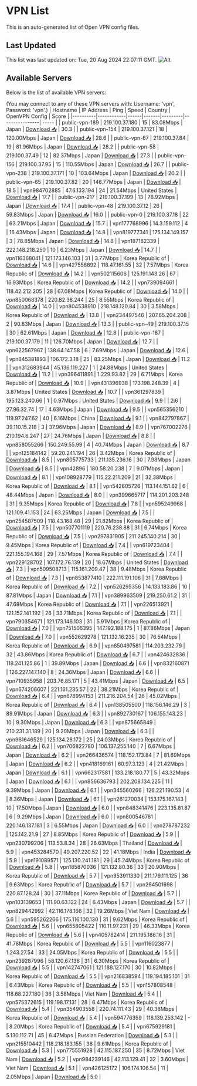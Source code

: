 # VPN List

This is an auto-generated list of Open VPN config files.

## Last Updated

This list was last updated on: Tue, 20 Aug 2024 22:07:11 GMT.
![Alt](https://repobeats.axiom.co/api/embed/186b98318ef1479477931607c1ad7d823f12451f.svg "Repobeats analytics image")

## Available Servers

Below is the list of available VPN servers:

(You may connect to any of these VPN servers with: Username: 'vpn', Password: 'vpn'.)
| Hostname | IP Address | Ping | Speed | Country | OpenVPN Config | Score |
|----------|------------|------|-------|---------|----------------| ----- |
| public-vpn-189 | 219.100.37.180 | 15 | 83.08Mbps | Japan | [Download 📥](./configs/server_0_JP.ovpn) | 30.3 |
| public-vpn-154 | 219.100.37.121 | 18 | 120.00Mbps | Japan | [Download 📥](./configs/server_1_JP.ovpn) | 28.6 |
| public-vpn-67 | 219.100.37.84 | 19 | 81.96Mbps | Japan | [Download 📥](./configs/server_2_JP.ovpn) | 28.2 |
| public-vpn-58 | 219.100.37.49 | 12 | 82.37Mbps | Japan | [Download 📥](./configs/server_3_JP.ovpn) | 27.3 |
| public-vpn-156 | 219.100.37.95 | 15 | 110.55Mbps | Japan | [Download 📥](./configs/server_4_JP.ovpn) | 26.7 |
| public-vpn-238 | 219.100.37.171 | 10 | 103.64Mbps | Japan | [Download 📥](./configs/server_5_JP.ovpn) | 20.2 |
| public-vpn-65 | 219.100.37.82 | 20 | 146.77Mbps | Japan | [Download 📥](./configs/server_6_JP.ovpn) | 18.5 |
| vpn984702885 | 47.6.133.194 | 24 | 21.54Mbps | United States | [Download 📥](./configs/server_7_US.ovpn) | 17.7 |
| public-vpn-217 | 219.100.37.199 | 13 | 78.92Mbps | Japan | [Download 📥](./configs/server_8_JP.ovpn) | 17.4 |
| public-vpn-48 | 219.100.37.12 | 26 | 59.83Mbps | Japan | [Download 📥](./configs/server_9_JP.ovpn) | 16.0 |
| public-vpn-0 | 219.100.37.18 | 22 | 63.21Mbps | Japan | [Download 📥](./configs/server_10_JP.ovpn) | 15.7 |
| vpn177768996 | 14.3.159.112 | 4 | 16.43Mbps | Japan | [Download 📥](./configs/server_11_JP.ovpn) | 14.8 |
| vpn819777341 | 175.134.149.157 | 3 | 78.85Mbps | Japan | [Download 📥](./configs/server_12_JP.ovpn) | 14.8 |
| vpn187182339 | 222.148.218.250 | 10 | 6.23Mbps | Japan | [Download 📥](./configs/server_13_JP.ovpn) | 14.7 |
| vpn116368041 | 121.173.146.103 | 31 | 3.77Mbps | Korea Republic of | [Download 📥](./configs/server_14_KR.ovpn) | 14.6 |
| vpn427558892 | 118.47.161.55 | 32 | 7.57Mbps | Korea Republic of | [Download 📥](./configs/server_15_KR.ovpn) | 14.2 |
| vpn502115606 | 125.191.143.26 | 67 | 16.93Mbps | Korea Republic of | [Download 📥](./configs/server_16_KR.ovpn) | 14.2 |
| vpn739094661 | 118.42.212.205 | 28 | 67.08Mbps | Korea Republic of | [Download 📥](./configs/server_17_KR.ovpn) | 14.0 |
| vpn850068378 | 220.82.38.244 | 25 | 8.55Mbps | Korea Republic of | [Download 📥](./configs/server_18_KR.ovpn) | 14.0 |
| vpn804538910 | 218.148.120.84 | 30 | 3.58Mbps | Korea Republic of | [Download 📥](./configs/server_19_KR.ovpn) | 13.8 |
| vpn234497546 | 207.65.204.208 | 2 | 90.83Mbps | Japan | [Download 📥](./configs/server_20_JP.ovpn) | 13.3 |
| public-vpn-49 | 219.100.37.15 | 30 | 62.61Mbps | Japan | [Download 📥](./configs/server_21_JP.ovpn) | 12.8 |
| public-vpn-187 | 219.100.37.179 | 11 | 126.70Mbps | Japan | [Download 📥](./configs/server_22_JP.ovpn) | 12.7 |
| vpn622567967 | 138.64.147.58 | 6 | 7.69Mbps | Japan | [Download 📥](./configs/server_23_JP.ovpn) | 12.6 |
| vpn845381893 | 106.172.3.18 | 25 | 83.25Mbps | Japan | [Download 📥](./configs/server_24_JP.ovpn) | 11.2 |
| vpn312683944 | 45.136.119.227 | 1 | 24.88Mbps | United States | [Download 📥](./configs/server_25_US.ovpn) | 11.2 |
| vpn396411891 | 1.229.93.82 | 29 | 6.71Mbps | Korea Republic of | [Download 📥](./configs/server_26_KR.ovpn) | 10.9 |
| vpn431396938 | 173.198.248.39 | 4 | 3.87Mbps | United States | [Download 📥](./configs/server_27_US.ovpn) | 10.7 |
| vpn361297839 | 195.123.240.66 | 1 | 0.97Mbps | United States | [Download 📥](./configs/server_28_US.ovpn) | 9.9 |
| 2i6 | 27.96.32.74 | 17 | 4.63Mbps | Japan | [Download 📥](./configs/server_29_JP.ovpn) | 9.5 |
| vpn565356210 | 119.97.247.62 | 40 | 6.16Mbps | China | [Download 📥](./configs/server_30_CN.ovpn) | 9.1 |
| vpn842797867 | 39.110.15.218 | 3 | 37.96Mbps | Japan | [Download 📥](./configs/server_31_JP.ovpn) | 8.9 |
| vpn767002276 | 210.194.6.247 | 27 | 24.76Mbps | Japan | [Download 📥](./configs/server_32_JP.ovpn) | 8.8 |
| vpn858055266 | 150.249.55.99 | 4 | 40.74Mbps | Japan | [Download 📥](./configs/server_33_JP.ovpn) | 8.7 |
| vpn125184142 | 59.20.241.194 | 26 | 3.42Mbps | Korea Republic of | [Download 📥](./configs/server_34_KR.ovpn) | 8.5 |
| vpn805775733 | 211.135.236.16 | 30 | 7.98Mbps | Japan | [Download 📥](./configs/server_35_JP.ovpn) | 8.5 |
| vpn42896 | 180.58.20.238 | 7 | 9.07Mbps | Japan | [Download 📥](./configs/server_36_JP.ovpn) | 8.1 |
| vpn108928779 | 115.22.211.209 | 21 | 32.38Mbps | Korea Republic of | [Download 📥](./configs/server_37_KR.ovpn) | 8.1 |
| vpn542605726 | 113.144.151.62 | 6 | 48.44Mbps | Japan | [Download 📥](./configs/server_38_JP.ovpn) | 8.0 |
| vpn399665717 | 114.201.203.248 | 31 | 9.35Mbps | Korea Republic of | [Download 📥](./configs/server_39_KR.ovpn) | 7.8 |
| vpn595249968 | 121.109.41.153 | 24 | 63.25Mbps | Japan | [Download 📥](./configs/server_40_JP.ovpn) | 7.5 |
| vpn254587509 | 118.43.168.48 | 29 | 21.82Mbps | Korea Republic of | [Download 📥](./configs/server_41_KR.ovpn) | 7.5 |
| vpn507701119 | 220.76.238.88 | 31 | 6.74Mbps | Korea Republic of | [Download 📥](./configs/server_42_KR.ovpn) | 7.5 |
| vpn297831905 | 211.245.140.214 | 30 | 9.45Mbps | Korea Republic of | [Download 📥](./configs/server_43_KR.ovpn) | 7.4 |
| vpn619723404 | 221.155.194.168 | 29 | 7.57Mbps | Korea Republic of | [Download 📥](./configs/server_44_KR.ovpn) | 7.4 |
| vpn229128702 | 107.172.76.139 | 20 | 18.67Mbps | United States | [Download 📥](./configs/server_45_US.ovpn) | 7.3 |
| vpn509508713 | 115.161.209.47 | 38 | 9.48Mbps | Korea Republic of | [Download 📥](./configs/server_46_KR.ovpn) | 7.3 |
| vpn853877410 | 222.111.191.106 | 31 | 7.88Mbps | Korea Republic of | [Download 📥](./configs/server_47_KR.ovpn) | 7.2 |
| vpn526295356 | 14.133.183.86 | 10 | 87.81Mbps | Japan | [Download 📥](./configs/server_48_JP.ovpn) | 7.1 |
| vpn389963509 | 219.250.61.2 | 31 | 47.68Mbps | Korea Republic of | [Download 📥](./configs/server_49_KR.ovpn) | 7.1 |
| vpn226513921 | 121.152.141.192 | 26 | 33.71Mbps | Korea Republic of | [Download 📥](./configs/server_50_KR.ovpn) | 7.1 |
| vpn790354671 | 121.173.146.103 | 31 | 5.91Mbps | Korea Republic of | [Download 📥](./configs/server_51_KR.ovpn) | 7.0 |
| vpn751506395 | 147.192.188.175 | 1 | 87.86Mbps | Japan | [Download 📥](./configs/server_52_JP.ovpn) | 7.0 |
| vpn552629278 | 121.132.16.235 | 30 | 76.54Mbps | Korea Republic of | [Download 📥](./configs/server_53_KR.ovpn) | 6.9 |
| vpn650497581 | 114.203.232.79 | 32 | 43.86Mbps | Korea Republic of | [Download 📥](./configs/server_54_KR.ovpn) | 6.7 |
| vpn424632836 | 118.241.125.86 | 1 | 39.89Mbps | Japan | [Download 📥](./configs/server_55_JP.ovpn) | 6.6 |
| vpn832160871 | 126.227.147.140 | 8 | 24.36Mbps | Japan | [Download 📥](./configs/server_56_JP.ovpn) | 6.6 |
| vpn710935958 | 203.76.85.171 | 5 | 43.41Mbps | Japan | [Download 📥](./configs/server_57_JP.ovpn) | 6.5 |
| vpn674206607 | 221.161.235.57 | 22 | 38.21Mbps | Korea Republic of | [Download 📥](./configs/server_58_KR.ovpn) | 6.4 |
| vpn678994153 | 211.216.204.54 | 26 | 45.02Mbps | Korea Republic of | [Download 📥](./configs/server_59_KR.ovpn) | 6.4 |
| vpn138505500 | 118.156.146.29 | 3 | 89.91Mbps | Japan | [Download 📥](./configs/server_60_JP.ovpn) | 6.3 |
| vpn892730167 | 106.155.143.23 | 10 | 9.30Mbps | Japan | [Download 📥](./configs/server_61_JP.ovpn) | 6.3 |
| vpn875665849 | 210.231.31.189 | 20 | 9.20Mbps | Japan | [Download 📥](./configs/server_62_JP.ovpn) | 6.3 |
| vpn961646529 | 125.134.28.172 | 25 | 24.03Mbps | Korea Republic of | [Download 📥](./configs/server_63_KR.ovpn) | 6.2 |
| vpn706822780 | 106.137.255.140 | 7 | 6.67Mbps | Japan | [Download 📥](./configs/server_64_JP.ovpn) | 6.2 |
| vpn266436574 | 118.152.173.84 | 7 | 81.69Mbps | Japan | [Download 📥](./configs/server_65_JP.ovpn) | 6.2 |
| vpn418169161 | 60.97.3.123 | 4 | 21.42Mbps | Japan | [Download 📥](./configs/server_66_JP.ovpn) | 6.1 |
| vpn662317581 | 133.218.180.77 | 5 | 43.32Mbps | Japan | [Download 📥](./configs/server_67_JP.ovpn) | 6.1 |
| vpn856636793 | 202.208.134.225 | 11 | 9.39Mbps | Japan | [Download 📥](./configs/server_68_JP.ovpn) | 6.1 |
| vpn345560266 | 126.221.190.53 | 4 | 8.36Mbps | Japan | [Download 📥](./configs/server_69_JP.ovpn) | 6.1 |
| vpn261270034 | 153.175.167.143 | 10 | 17.50Mbps | Japan | [Download 📥](./configs/server_70_JP.ovpn) | 6.0 |
| vpn848341476 | 223.135.81.87 | 6 | 9.29Mbps | Japan | [Download 📥](./configs/server_71_JP.ovpn) | 6.0 |
| vpn800546781 | 220.146.137.181 | 3 | 6.55Mbps | Japan | [Download 📥](./configs/server_72_JP.ovpn) | 6.0 |
| vpn278787232 | 125.142.21.9 | 27 | 8.85Mbps | Korea Republic of | [Download 📥](./configs/server_73_KR.ovpn) | 5.9 |
| vpn230799206 | 113.53.8.34 | 28 | 26.63Mbps | Thailand | [Download 📥](./configs/server_74_TH.ovpn) | 5.9 |
| vpn453284570 | 49.207.220.52 | 22 | 41.18Mbps | India | [Download 📥](./configs/server_75_IN.ovpn) | 5.9 |
| vpn191089571 | 125.130.241.181 | 29 | 45.24Mbps | Korea Republic of | [Download 📥](./configs/server_76_KR.ovpn) | 5.8 |
| vpn185870036 | 121.132.80.36 | 33 | 20.90Mbps | Korea Republic of | [Download 📥](./configs/server_77_KR.ovpn) | 5.7 |
| vpn953911330 | 211.179.111.125 | 36 | 9.63Mbps | Korea Republic of | [Download 📥](./configs/server_78_KR.ovpn) | 5.7 |
| vpn264501698 | 220.87.128.24 | 30 | 37.11Mbps | Korea Republic of | [Download 📥](./configs/server_79_KR.ovpn) | 5.7 |
| vpn103139653 | 111.90.63.122 | 24 | 6.43Mbps | Japan | [Download 📥](./configs/server_80_JP.ovpn) | 5.7 |
| vpn829442992 | 42.116.178.166 | 32 | 19.26Mbps | Viet Nam | [Download 📥](./configs/server_81_VN.ovpn) | 5.6 |
| vpn595262266 | 175.116.100.130 | 31 | 9.62Mbps | Korea Republic of | [Download 📥](./configs/server_82_KR.ovpn) | 5.6 |
| vpn655805422 | 110.11.97.231 | 29 | 46.33Mbps | Korea Republic of | [Download 📥](./configs/server_83_KR.ovpn) | 5.6 |
| vpn405782414 | 211.195.186.16 | 31 | 41.78Mbps | Korea Republic of | [Download 📥](./configs/server_84_KR.ovpn) | 5.5 |
| vpn116023877 | 1.243.27.54 | 33 | 24.05Mbps | Korea Republic of | [Download 📥](./configs/server_85_KR.ovpn) | 5.5 |
| vpn239287996 | 58.120.67.136 | 31 | 6.30Mbps | Korea Republic of | [Download 📥](./configs/server_86_KR.ovpn) | 5.5 |
| vpn142747061 | 121.188.127.170 | 30 | 10.82Mbps | Korea Republic of | [Download 📥](./configs/server_87_KR.ovpn) | 5.5 |
| vpn216838594 | 119.194.185.101 | 31 | 6.43Mbps | Korea Republic of | [Download 📥](./configs/server_88_KR.ovpn) | 5.5 |
| vpn157808548 | 118.68.227.180 | 36 | 3.58Mbps | Viet Nam | [Download 📥](./configs/server_89_VN.ovpn) | 5.4 |
| vpn575372615 | 119.198.17.131 | 28 | 6.47Mbps | Korea Republic of | [Download 📥](./configs/server_90_KR.ovpn) | 5.4 |
| vpn354903558 | 220.74.111.43 | 29 | 40.38Mbps | Korea Republic of | [Download 📥](./configs/server_91_KR.ovpn) | 5.4 |
| vpn594776359 | 118.139.253.142 | - | 8.20Mbps | Korea Republic of | [Download 📥](./configs/server_92_KR.ovpn) | 5.4 |
| vpn675929181 | 5.130.112.71 | 45 | 6.47Mbps | Russian Federation | [Download 📥](./configs/server_93_RU.ovpn) | 5.3 |
| vpn215510442 | 118.218.183.155 | 38 | 9.61Mbps | Korea Republic of | [Download 📥](./configs/server_94_KR.ovpn) | 5.3 |
| vpn775551928 | 42.115.187.250 | 35 | 8.72Mbps | Viet Nam | [Download 📥](./configs/server_95_VN.ovpn) | 5.2 |
| vpn984239146 | 42.113.129.41 | 32 | 3.60Mbps | Viet Nam | [Download 📥](./configs/server_96_VN.ovpn) | 5.1 |
| vpn426125172 | 106.174.106.54 | 11 | 2.05Mbps | Japan | [Download 📥](./configs/server_97_JP.ovpn) | 5.0 |
